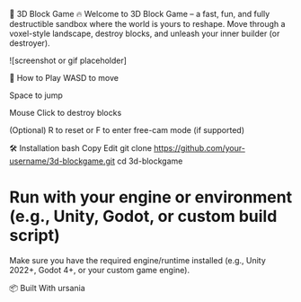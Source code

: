 🧱 3D Block Game 🔥
Welcome to 3D Block Game – a fast, fun, and fully destructible sandbox where the world is yours to reshape. Move through a voxel-style landscape, destroy blocks, and unleash your inner builder (or destroyer).

![screenshot or gif placeholder]


🎯 How to Play
WASD to move

Space to jump

Mouse Click to destroy blocks

(Optional) R to reset or F to enter free-cam mode (if supported)

🛠️ Installation
bash
Copy
Edit
git clone https://github.com/your-username/3d-blockgame.git
cd 3d-blockgame
# Run with your engine or environment (e.g., Unity, Godot, or custom build script)
Make sure you have the required engine/runtime installed (e.g., Unity 2022+, Godot 4+, or your custom game engine).

📦 Built With  ursania

